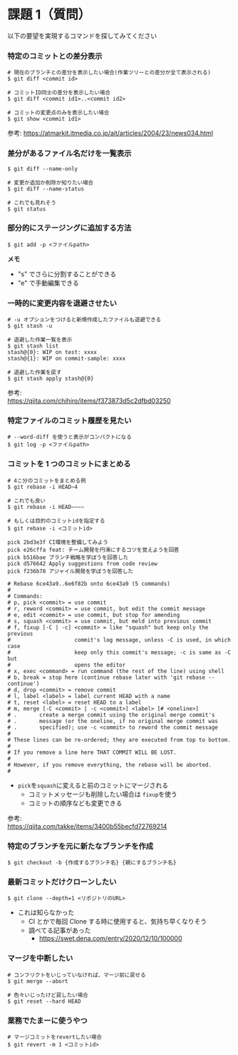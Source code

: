 # 課題 1（質問）

以下の要望を実現するコマンドを探してみてください

### 特定のコミットとの差分表示

```shell
# 現在のブランチとの差分を表示したい場合(作業ツリーとの差分が全て表示される)
$ git diff <commit id>

# コミットID同士の差分を表示したい場合
$ git diff <commit id1>..<commit id2>

# コミットの変更点のみを表示したい場合
$ git show <commit id1>
```

参考:
https://atmarkit.itmedia.co.jp/ait/articles/2004/23/news034.html

### 差分があるファイル名だけを一覧表示

```shell
$ git diff --name-only

# 変更か追加か削除か知りたい場合
$ git diff --name-status

# これでも見れそう
$ git status
```

### 部分的にステージングに追加する方法

```shell
$ git add -p <ファイルpath>
```

**メモ**

- "s" でさらに分割することができる
- "e" で手動編集できる

### 一時的に変更内容を退避させたい

```shell
# -u オプションをつけると新規作成したファイルも退避できる
$ git stash -u

# 退避した作業一覧を表示
$ git stash list
stash@{0}: WIP on test: xxxx
stash@{1}: WIP on commit-sample: xxxx

# 退避した作業を戻す
$ git stash apply stash@{0}
```

参考:  
https://qiita.com/chihiro/items/f373873d5c2dfbd03250

### 特定ファイルのコミット履歴を見たい

```shell
# --word-diff を使うと表示がコンパクトになる
$ git log -p <ファイルpath>
```

### コミットを 1 つのコミットにまとめる

```shell
# 4こ分のコミットをまとめる例
$ git rebase -i HEAD~4

# これでも良い
$ git rebase -i HEAD~~~~

# もしくは目的のコミットidを指定する
$ git rebase -i <コミットid>

pick 2bd3e3f CI環境を整備してみよう
pick e26cffa feat: チーム開発を円滑にするコツを覚えようを回答
pick b516bae ブランチ戦略を学ぼうを回答した
pick d576642 Apply suggestions from code review
pick f236b78 アジャイル開発を学ぼうを回答した

# Rebase 6ce43a9..6e6f82b onto 6ce43a9 (5 commands)
#
# Commands:
# p, pick <commit> = use commit
# r, reword <commit> = use commit, but edit the commit message
# e, edit <commit> = use commit, but stop for amending
# s, squash <commit> = use commit, but meld into previous commit
# f, fixup [-C | -c] <commit> = like "squash" but keep only the previous
#                    commit's log message, unless -C is used, in which case
#                    keep only this commit's message; -c is same as -C but
#                    opens the editor
# x, exec <command> = run command (the rest of the line) using shell
# b, break = stop here (continue rebase later with 'git rebase --continue')
# d, drop <commit> = remove commit
# l, label <label> = label current HEAD with a name
# t, reset <label> = reset HEAD to a label
# m, merge [-C <commit> | -c <commit>] <label> [# <oneline>]
# .       create a merge commit using the original merge commit's
# .       message (or the oneline, if no original merge commit was
# .       specified); use -c <commit> to reword the commit message
#
# These lines can be re-ordered; they are executed from top to bottom.
#
# If you remove a line here THAT COMMIT WILL BE LOST.
#
# However, if you remove everything, the rebase will be aborted.
#
```

- `pick`を`squash`に変えると前のコミットにマージされる
  - コミットメッセージも削除したい場合は `fixup`を使う
  - コミットの順序なども変更できる

参考:  
https://qiita.com/takke/items/3400b55becfd72769214

### 特定のブランチを元に新たなブランチを作成

```shell
$ git checkout -b {作成するブランチ名} {親にするブランチ名}
```

### 最新コミットだけクローンしたい

```shell
$ git clone --depth=1 <リポジトリのURL>
```

- これは知らなかった
  - CI とかで毎回 Clone する時に使用すると、気持ち早くなりそう
  - 調べてる記事があった
    - https://swet.dena.com/entry/2020/12/10/100000

### マージを中断したい

```shell
# コンフリクトをいじっていなければ、マージ前に戻せる
$ git merge --abort

# 色々いじったけど戻したい場合
$ git reset --hard HEAD
```

### 業務でたまーに使うやつ

```shell
# マージコミットをrevertしたい場合
$ git revert -m 1 <コミットid>
```
